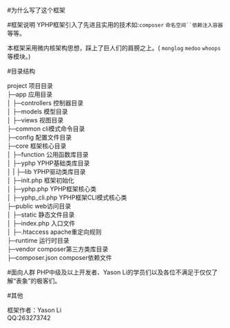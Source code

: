 #为什么写了这个框架

#框架说明
YPHP框架引入了先进且实用的技术如:`composer` `命名空间``依赖注入容器`等等。

本框架采用微内核架构思想，踩上了巨人们的肩膀之上。( `monglog` `medoo` `whoops`等模块。)

#目录结构

project                 项目目录   
├─app                   应用目录   
│  ├─controllers        控制器目录   
│  ├─models             模型目录   
│  ├─views              视图目录   
├─common                cli模式命令目录   
├─config                配置文件目录   
├─core                  框架核心目录   
│  ├─function           公用函数库目录   
│  ├─yphp               YPHP基础类库目录   
│  |  ├─lib             YPHP驱动类库目录   
│  ├─init.php           框架初始化   
│  ├─yphp.php           YPHP框架核心类   
│  ├─yphp_cli.php       YPHP框架CLI模式核心类   
├─public                web访问目录   
│  ├─static             静态文件目录   
│  ├─index.php          入口文件   
│  ├─.htaccess          apache重定向规则   
├─runtime               运行时目录   
├─vendor                composer第三方类库目录   
├─composer.json         composer依赖文件   
   

#面向人群
PHP中级及以上开发者、Yason Li的学员们以及各位不满足于仅仅了解“表象”的极客们。

#其他

框架作者：Yason Li    
QQ:263273742
